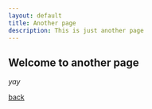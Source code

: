 ```yaml
---
layout: default
title: Another page
description: This is just another page
---
```


## Welcome to another page

_yay_

[back](./)


